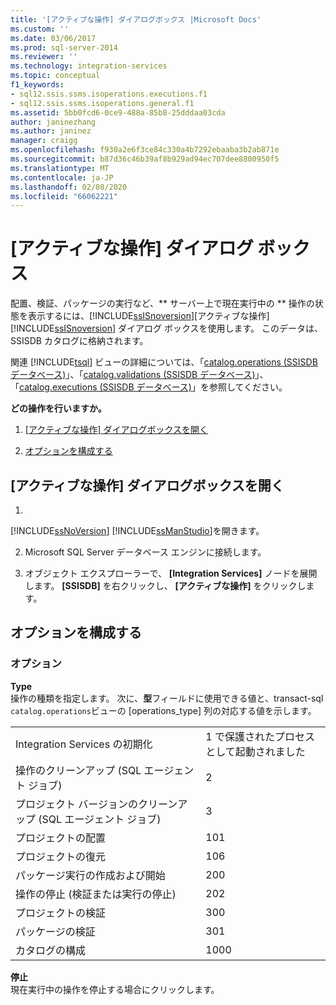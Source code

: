 ```yaml
---
title: '[アクティブな操作] ダイアログボックス |Microsoft Docs'
ms.custom: ''
ms.date: 03/06/2017
ms.prod: sql-server-2014
ms.reviewer: ''
ms.technology: integration-services
ms.topic: conceptual
f1_keywords:
- sql12.ssis.ssms.isoperations.executions.f1
- sql12.ssis.ssms.isoperations.general.f1
ms.assetid: 5bb0fcd6-0ce9-488a-85b8-25dddaa03cda
author: janinezhang
ms.author: janinez
manager: craigg
ms.openlocfilehash: f930a2e6f3ce84c330a4b7292ebaaba3b2ab871e
ms.sourcegitcommit: b87d36c46b39af8b929ad94ec707dee8800950f5
ms.translationtype: MT
ms.contentlocale: ja-JP
ms.lasthandoff: 02/08/2020
ms.locfileid: "66062221"
---
```

# <a name="active-operations-dialog-box"></a>[アクティブな操作] ダイアログ ボックス
  配置、検証、パッケージの実行など、** サーバー上で現在実行中の ** 操作の状態を表示するには、[!INCLUDE[ssISnoversion](../includes/ssisnoversion-md.md)][アクティブな操作][!INCLUDE[ssISnoversion](../includes/ssisnoversion-md.md)] ダイアログ ボックスを使用します。 このデータは、SSISDB カタログに格納されます。  
  
 関連 [!INCLUDE[tsql](../includes/tsql-md.md)] ビューの詳細については、「[catalog.operations (SSISDB データベース)](/sql/integration-services/system-views/catalog-operations-ssisdb-database)」、「[catalog.validations (SSISDB データベース)](/sql/integration-services/system-views/catalog-validations-ssisdb-database)」、「[catalog.executions (SSISDB データベース)](/sql/integration-services/system-views/catalog-executions-ssisdb-database)」を参照してください。  
  
 **どの操作を行いますか。**  
  
1.  [[アクティブな操作] ダイアログボックスを開く](#open_dialog)  
  
2.  [オプションを構成する](#options)  
  
##  <a name="open_dialog"></a>[アクティブな操作] ダイアログボックスを開く  
  
1.  
  [!INCLUDE[ssNoVersion](../includes/ssnoversion-md.md)]
  [!INCLUDE[ssManStudio](../includes/ssmanstudio-md.md)]を開きます。  
  
2.  Microsoft SQL Server データベース エンジンに接続します。  
  
3.  オブジェクト エクスプローラーで、 **[Integration Services]** ノードを展開します。 **[SSISDB]** を右クリックし、 **[アクティブな操作]** をクリックします。  
  
##  <a name="options"></a>オプションを構成する  
  
### <a name="options"></a>オプション  
 **Type**  
 操作の種類を指定します。 次に、**型**フィールドに使用できる値と、transact-sql `catalog.operations`ビューの [operations_type] 列の対応する値を示します。  
  
|||  
|-|-|  
|Integration Services の初期化|1 で保護されたプロセスとして起動されました|  
|操作のクリーンアップ (SQL エージェント ジョブ)|2|  
|プロジェクト バージョンのクリーンアップ (SQL エージェント ジョブ)|3|  
|プロジェクトの配置|101|  
|プロジェクトの復元|106|  
|パッケージ実行の作成および開始|200|  
|操作の停止 (検証または実行の停止)|202|  
|プロジェクトの検証|300|  
|パッケージの検証|301|  
|カタログの構成|1000|  
  
 **停止**  
 現在実行中の操作を停止する場合にクリックします。  
  
  
